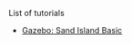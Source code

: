 List of tutorials

 * [Gazebo: Sand Island Basic](https://bitbucket.org/osrf/vmrc/wiki/Gazebo:%20Sand%20Island%20Basic)